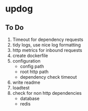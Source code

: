 # updog

## To Do

1. Timeout for dependency requests
1. tidy logs, use nice log formatting
1. http metrics for inbound requests
1. create dockerfile
1. configuration
    - config path
    - root http path
    - dependency check timeout
1. write readme
1. loadtest
1. check for non http dependencies
    - database
    - redis